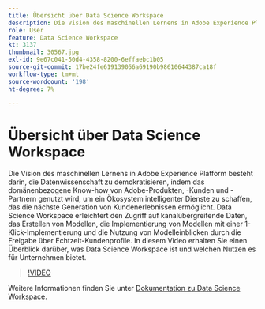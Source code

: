 ```yaml
---
title: Übersicht über Data Science Workspace
description: Die Vision des maschinellen Lernens in Adobe Experience Platform besteht darin, die Datenwissenschaft zu demokratisieren, indem das domänenbezogene Know-how von Adobe-Produkten, -Kunden und -Partnern genutzt wird, um ein Ökosystem intelligenter Dienste zu schaffen, das die nächste Generation von Kundenerlebnissen ermöglicht. Data Science Workspace erleichtert den Zugriff auf kanalübergreifende Daten, das Erstellen von Modellen, die Implementierung von Modellen mit einer 1-Klick-Implementierung und die Nutzung von Modelleinblicken durch die Freigabe über Echtzeit-Kundenprofile. In diesem Video erhalten Sie einen Überblick darüber, was Data Science Workspace ist und welchen Nutzen es für Unternehmen bietet.
role: User
feature: Data Science Workspace
kt: 3137
thumbnail: 30567.jpg
exl-id: 9e67c041-50d4-4358-8200-6effaebc1b05
source-git-commit: 17be24fe619139056a69190b98610644387ca18f
workflow-type: tm+mt
source-wordcount: '198'
ht-degree: 7%

---
```


# Übersicht über Data Science Workspace

Die Vision des maschinellen Lernens in Adobe Experience Platform besteht darin, die Datenwissenschaft zu demokratisieren, indem das domänenbezogene Know-how von Adobe-Produkten, -Kunden und -Partnern genutzt wird, um ein Ökosystem intelligenter Dienste zu schaffen, das die nächste Generation von Kundenerlebnissen ermöglicht. Data Science Workspace erleichtert den Zugriff auf kanalübergreifende Daten, das Erstellen von Modellen, die Implementierung von Modellen mit einer 1-Klick-Implementierung und die Nutzung von Modelleinblicken durch die Freigabe über Echtzeit-Kundenprofile. In diesem Video erhalten Sie einen Überblick darüber, was Data Science Workspace ist und welchen Nutzen es für Unternehmen bietet.

>[!VIDEO](https://video.tv.adobe.com/v/30567?quality=12&learn=on)

Weitere Informationen finden Sie unter [Dokumentation zu Data Science Workspace](https://experienceleague.adobe.com/docs/experience-platform/data-science-workspace/home.html?lang=de).